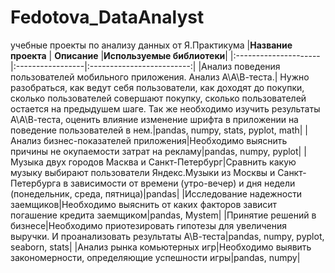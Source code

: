 # Fedotova_DataAnalyst
учебные проекты по анализу данных от Я.Практикума
|**Название проекта**  | **Описание**     |**Используемые библиотеки**|
|:---------------------|:-----------------|:-------------------------:|
|Анализ поведения пользователей мобильного приложения. Анализ А\А\В-теста.| Нужно разобраться, как ведут себя пользователи, как доходят до покупки, сколько пользователей совершают покупку, сколько пользователей остается на предыдушем шаге. Так же необходимо изучить результаты А\А\В-теста, оценить влияние изменение шрифта в приложении на поведение пользователей в нем.|pandas, numpy, stats, pyplot, math|
|Анализ бизнес-показателей приложения|Необходимо выяснить причины не окупаемости затрат на рекламу|pandas, numpy, pyplot|
|Музыка двух городов Масква и Санкт-Петербург|Сравнить какую музыку выбирают пользователи Яндекс.Музыки из Москвы и Санкт-Петербурга в зависимости от времени (утро-вечер) и дня недели (понедельник, среда, пятница)|pandas|
|Исследование надежности заемщиков|Необходимо выяснить от каких факторов зависит погашение кредита заемщиком|pandas, Mystem|
|Принятие решений в бизнесе|Необходимо приотезировать гипотезы для увеличения выручки. И проанализовать результаты А\В-теста|pandas, numpy, pyplot, seaborn, stats|
|Анализ рынка комьютерных игр|Необходимо выявить закономерности, определяющие успешности игры|pandas, numpy|
